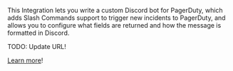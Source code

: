 This Integration lets you write a custom Discord bot for PagerDuty, which adds Slash Commands support to trigger new incidents to PagerDuty, and allows you to configure what fields are returned and how the message is formatted 
in Discord.

TODO: Update URL!

[Learn more](https://fusebit.io/blog/slack-bot-hubspot-integration/)!

